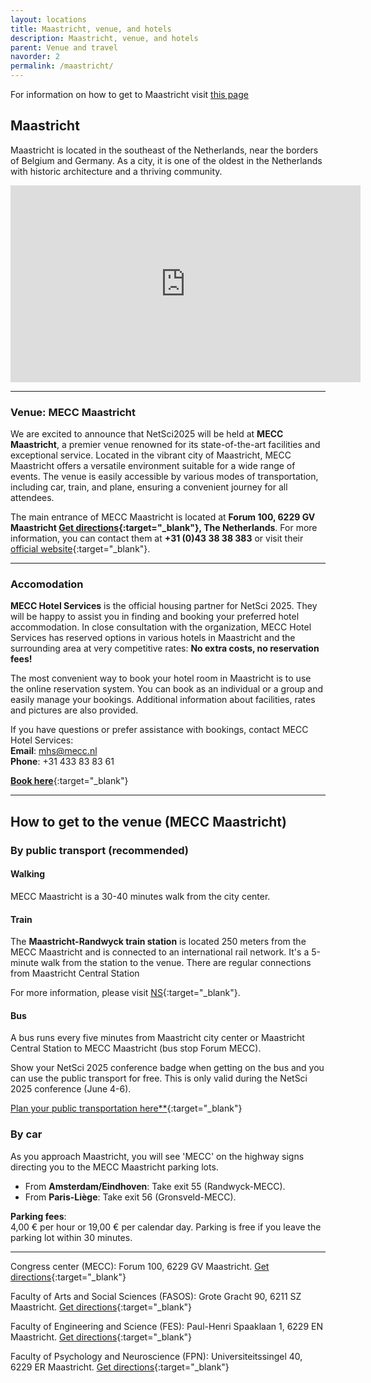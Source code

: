 ```yaml
---
layout: locations
title: Maastricht, venue, and hotels
description: Maastricht, venue, and hotels
parent: Venue and travel
navorder: 2
permalink: /maastricht/
---
```


For information on how to get to Maastricht visit [this page](../practical_information)


## Maastricht

Maastricht is located in the southeast of the Netherlands, near the borders of Belgium and Germany. As a city, it is one of the oldest in the Netherlands with historic architecture and a thriving community.


<div class="video-wrapper mt-10">
    <iframe width="560" height="315" src="https://www.youtube.com/embed/dqqNR1oU-hc?si=ZBZFivyJq6jpPTLE" title="YouTube video player" frameborder="0" allow="accelerometer; autoplay; clipboard-write; encrypted-media; gyroscope; picture-in-picture; web-share" referrerpolicy="strict-origin-when-cross-origin" allowfullscreen alt_video="LSauVD3F2Dk?si=6zBj0PfHFmjPAxB-"></iframe>
</div>


----
### Venue: MECC Maastricht

We are excited to announce that NetSci2025 will be held at **MECC Maastricht**, a premier venue renowned for its state-of-the-art facilities and exceptional service. Located in the vibrant city of Maastricht, MECC Maastricht offers a versatile environment suitable for a wide range of events. The venue is easily accessible by various modes of transportation, including car, train, and plane, ensuring a convenient journey for all attendees.

The main entrance of MECC Maastricht is located at **Forum 100, 6229 GV Maastricht [Get directions](https://www.google.com/maps/dir//Forum+100,+6231+SB+Maastricht/@50.8378029,5.7106924,17z){:target="_blank"}, The Netherlands**. For more information, you can contact them at **+31 (0)43 38 38 383** or visit their [official website](https://mecc.nl){:target="_blank"}.


----
### Accomodation

**MECC Hotel Services** is the official housing partner for NetSci 2025. They will be happy to assist you in finding and booking your preferred hotel accommodation. In close consultation with the organization, MECC Hotel Services has reserved options in various hotels in Maastricht and the surrounding area at very competitive rates: **No extra costs, no reservation fees!**

The most convenient way to book your hotel room in Maastricht is to use the online reservation system. You can book as an individual or a group and easily manage your bookings. Additional information about facilities, rates and pictures are also provided.

If you have questions or prefer assistance with bookings, contact MECC Hotel Services:  
**Email**: mhs@mecc.nl  
**Phone**: +31 433 83 83 61  

[**Book here**](https://mecc.b-com.hosting/CommunityPortal/ProgressivePortal/NETSCI2025/App/Views/InformationPage/View.aspx?InformationPageID=715){:target="_blank"}

----


## How to get to the venue (MECC Maastricht)

### By public transport (recommended)

#### Walking

MECC Maastricht is a 30-40 minutes walk from the city center.

#### Train

The **Maastricht-Randwyck train station** is located 250 meters from the MECC Maastricht and is connected to an international rail network. It's a 5-minute walk from the station to the venue. There are regular connections from Maastricht Central Station

For more information, please visit [NS](https://www.ns.nl/){:target="_blank"}.

#### Bus

A bus runs every five minutes from Maastricht city center or Maastricht Central Station to MECC Maastricht (bus stop Forum MECC).

Show your NetSci 2025 conference badge when getting on the bus and you can use the public transport for free. This is only valid during the NetSci 2025 conference (June 4-6).

[Plan your public transportation here**](https://9292.nl){:target="_blank"}


### By car

As you approach Maastricht, you will see 'MECC' on the highway signs directing you to the MECC Maastricht parking lots.  
- From **Amsterdam/Eindhoven**: Take exit 55 (Randwyck-MECC).  
- From **Paris-Liège**: Take exit 56 (Gronsveld-MECC).

**Parking fees**:  
4,00 € per hour or 19,00 € per calendar day. Parking is free if you leave the parking lot within 30 minutes.

----

Congress center (MECC): Forum 100, 6229 GV Maastricht. [Get directions](https://www.google.com/maps/dir//Forum+100,+6231+SB+Maastricht/@50.8378029,5.7106924,17z){:target="_blank"}

Faculty of Arts and Social Sciences (FASOS): Grote Gracht 90, 6211 SZ Maastricht. [Get directions](https://www.google.com/maps/dir//Grote+Gracht+90,+6211+SZ+Maastricht/@50.846862,5.690682,17z){:target="_blank"}

Faculty of Engineering and Science (FES): Paul-Henri Spaaklaan 1, 6229 EN Maastricht. [Get directions](https://www.google.com/maps/dir//Paul-Henri+Spaaklaan+1,+6229+EN+Maastricht/@50.850237,5.688502,17z){:target="_blank"}

Faculty of Psychology and Neuroscience (FPN): Universiteitssingel 40, 6229 ER Maastricht. [Get directions](https://www.google.com/maps/dir//Universiteitssingel+40,+6229+ER+Maastricht/@50.847927,5.686637,17z){:target="_blank"}

